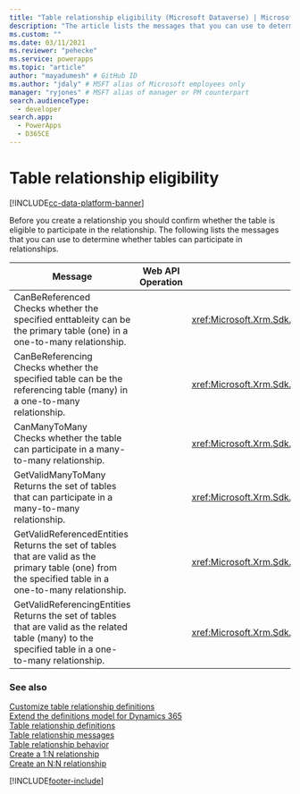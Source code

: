```yaml
---
title: "Table relationship eligibility (Microsoft Dataverse) | Microsoft Docs" # Intent and product brand in a unique string of 43-59 chars including spaces
description: "The article lists the messages that you can use to determine whether tables can participate in relationships" # 115-145 characters including spaces. This abstract displays in the search result.
ms.custom: ""
ms.date: 03/11/2021
ms.reviewer: "pehecke"
ms.service: powerapps
ms.topic: "article"
author: "mayadumesh" # GitHub ID
ms.author: "jdaly" # MSFT alias of Microsoft employees only
manager: "ryjones" # MSFT alias of manager or PM counterpart
search.audienceType: 
  - developer
search.app: 
  - PowerApps
  - D365CE
---
```

# Table relationship eligibility

[!INCLUDE[cc-data-platform-banner](../../includes/cc-data-platform-banner.md)]

Before you create a relationship you should confirm whether the table is eligible to participate in the relationship. The following lists the messages that you can use to determine whether tables can participate in relationships.  
  
|Message|Web API Operation|SDK Assembly|  
|-------------|-----------------|----------------|  
|CanBeReferenced</br>Checks whether the specified enttableity can be the primary table (one) in a one-to-many relationship.|<xref href="Microsoft.Dynamics.CRM.CanBeReferenced?text=CanBeReferenced Action" />|<xref:Microsoft.Xrm.Sdk.Messages.CanBeReferencedRequest>|  
|CanBeReferencing</br>Checks whether the specified table can be the referencing table (many) in a one-to-many relationship.|<xref href="Microsoft.Dynamics.CRM.CanBeReferencing?text=CanBeReferencing Action" />|<xref:Microsoft.Xrm.Sdk.Messages.CanBeReferencingRequest>|  
|CanManyToMany</br>Checks whether the table can participate in a many-to-many relationship.|<xref href="Microsoft.Dynamics.CRM.CanManyToMany?text=CanManyToMany Action" />|<xref:Microsoft.Xrm.Sdk.Messages.CanManyToManyRequest>|  
|GetValidManyToMany</br>Returns the set of tables that can participate in a many-to-many relationship.|<xref href="Microsoft.Dynamics.CRM.GetValidManyToMany?text=GetValidManyToMany Function" />|<xref:Microsoft.Xrm.Sdk.Messages.GetValidManyToManyRequest>|  
|GetValidReferencedEntities</br>Returns the set of tables that are valid as the primary table (one) from the specified table in a one-to-many relationship.|<xref href="Microsoft.Dynamics.CRM.GetValidReferencedEntities?text=GetValidReferencedEntities Function" />|<xref:Microsoft.Xrm.Sdk.Messages.GetValidReferencedEntitiesRequest>|  
|GetValidReferencingEntities</br>Returns the set of tables that are valid as the related table (many) to the specified table in a one-to-many relationship.|<xref href="Microsoft.Dynamics.CRM.GetValidReferencingEntities?text=GetValidReferencingEntities Function" />|<xref:Microsoft.Xrm.Sdk.Messages.GetValidReferencingEntitiesRequest>|  
  
### See also  
 [Customize table relationship definitions](/dynamics365/customer-engagement/developer/customize-entity-relationship-metadata)   
 [Extend the definitions model for Dynamics 365](/dynamics365/customer-engagement/developer/org-service/use-organization-service-metadata)   
 [Table relationship definitions](/dynamics365/customer-engagement/developer/customize-entity-relationship-metadata)   
 [Table relationship messages](entity-relationship-metadata-messages.md)   
 [Table relationship behavior](/dynamics365/customer-engagement/developer/entity-relationship-behavior)   
 [Create a 1:N relationship](/dynamics365/customer-engagement/developer/org-service/create-retrieve-entity-relationships#BKMK_Create1NEntityRelationship)   
 [Create an N:N relationship](/dynamics365/customer-engagement/developer/org-service/create-retrieve-entity-relationships#BKMK_CreateNNEntityRelationship)


[!INCLUDE[footer-include](../../includes/footer-banner.md)]